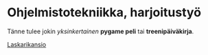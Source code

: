 # Ohjelmistotekniikka, harjoitustyö

Tänne tulee jokin *yksinkertainen* **pygame peli** tai **treenipäiväkirja**.

[Laskarikansio](https://github.com/hojahoja/ot-harjoitustyo/tree/main/laskarit)
